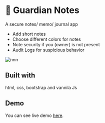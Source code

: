 # 📗 Guardian Notes
A secure notes/ memo/ journal app

- Add short notes
- Choose different colors for notes
- Note security if you (owner) is not present
- Audit Logs for suspicious behavior

![nnn]()

 
## Built with
html, css, bootstrap and vannila Js

## Demo
You can see live demo [here]().